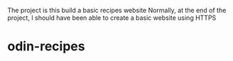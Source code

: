 The project is this build a basic recipes website
Normally, at the end of the project, I should have been able to create a basic website using HTTPS 
# odin-recipes